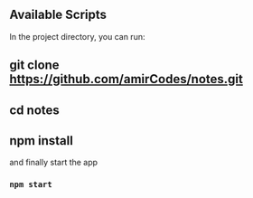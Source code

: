 
## Available Scripts

In the project directory, you can run:
## git clone https://github.com/amirCodes/notes.git
## cd notes
## npm install 
and finally start the app
### `npm start`
